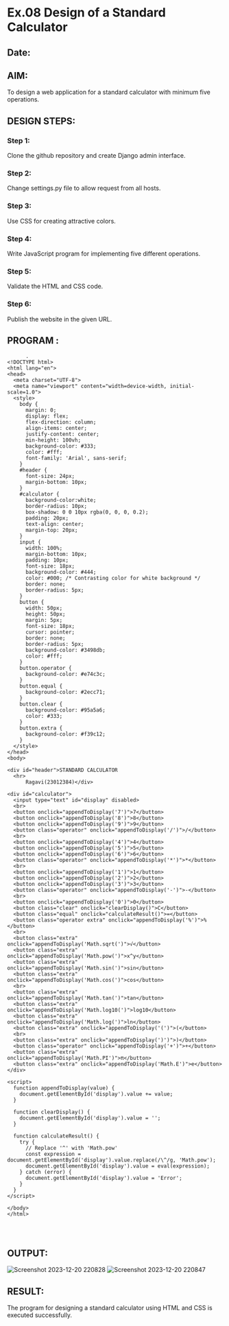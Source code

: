 # Ex.08 Design of a Standard Calculator
## Date:

## AIM:
To design a web application for a standard calculator with minimum five operations.

## DESIGN STEPS:

### Step 1:
Clone the github repository and create Django admin interface.

### Step 2:
Change settings.py file to allow request from all hosts.

### Step 3:
Use CSS for creating attractive colors.

### Step 4:
Write JavaScript program for implementing five different operations.

### Step 5:
Validate the HTML and CSS code.

### Step 6:
Publish the website in the given URL.

## PROGRAM :
```
      .
<!DOCTYPE html>
<html lang="en">
<head>
  <meta charset="UTF-8">
  <meta name="viewport" content="width=device-width, initial-scale=1.0">
  <style>
    body {
      margin: 0;
      display: flex;
      flex-direction: column;
      align-items: center;
      justify-content: center;
      min-height: 100vh;
      background-color: #333;
      color: #fff;
      font-family: 'Arial', sans-serif;
    }
    #header {
      font-size: 24px;
      margin-bottom: 10px;
    }
    #calculator {
      background-color:white;
      border-radius: 10px;
      box-shadow: 0 0 10px rgba(0, 0, 0, 0.2);
      padding: 20px;
      text-align: center;
      margin-top: 20px;
    }
    input {
      width: 100%;
      margin-bottom: 10px;
      padding: 10px;
      font-size: 18px;
      background-color: #444;
      color: #000; /* Contrasting color for white background */
      border: none;
      border-radius: 5px;
    }
    button {
      width: 50px;
      height: 50px;
      margin: 5px;
      font-size: 18px;
      cursor: pointer;
      border: none;
      border-radius: 5px;
      background-color: #3498db;
      color: #fff;
    }
    button.operator {
      background-color: #e74c3c;
    }
    button.equal {
      background-color: #2ecc71;
    }
    button.clear {
      background-color: #95a5a6;
      color: #333;
    }
    button.extra {
      background-color: #f39c12;
    }
  </style>
</head>
<body>

<div id="header">STANDARD CALCULATOR
  <hr>
      Ragavi(23012384)</div>

<div id="calculator">
  <input type="text" id="display" disabled>
  <br>
  <button onclick="appendToDisplay('7')">7</button>
  <button onclick="appendToDisplay('8')">8</button>
  <button onclick="appendToDisplay('9')">9</button>
  <button class="operator" onclick="appendToDisplay('/')">/</button>
  <br>
  <button onclick="appendToDisplay('4')">4</button>
  <button onclick="appendToDisplay('5')">5</button>
  <button onclick="appendToDisplay('6')">6</button>
  <button class="operator" onclick="appendToDisplay('*')">*</button>
  <br>
  <button onclick="appendToDisplay('1')">1</button>
  <button onclick="appendToDisplay('2')">2</button>
  <button onclick="appendToDisplay('3')">3</button>
  <button class="operator" onclick="appendToDisplay('-')">-</button>
  <br>
  <button onclick="appendToDisplay('0')">0</button>
  <button class="clear" onclick="clearDisplay()">C</button>
  <button class="equal" onclick="calculateResult()">=</button>
  <button class="operator extra" onclick="appendToDisplay('%')">%</button>
  <br>
  <button class="extra" onclick="appendToDisplay('Math.sqrt(')">√</button>
  <button class="extra" onclick="appendToDisplay('Math.pow(')">x^y</button>
  <button class="extra" onclick="appendToDisplay('Math.sin(')">sin</button>
  <button class="extra" onclick="appendToDisplay('Math.cos(')">cos</button>
  <br>
  <button class="extra" onclick="appendToDisplay('Math.tan(')">tan</button>
  <button class="extra" onclick="appendToDisplay('Math.log10(')">log10</button>
  <button class="extra" onclick="appendToDisplay('Math.log(')">ln</button>
  <button class="extra" onclick="appendToDisplay('(')">(</button>
  <br>
  <button class="extra" onclick="appendToDisplay(')')">)</button>
  <button class="operator" onclick="appendToDisplay('+')">+</button>
  <button class="extra" onclick="appendToDisplay('Math.PI')">π</button>
  <button class="extra" onclick="appendToDisplay('Math.E')">e</button>
</div>

<script>
  function appendToDisplay(value) {
    document.getElementById('display').value += value;
  }

  function clearDisplay() {
    document.getElementById('display').value = '';
  }

  function calculateResult() {
    try {
      // Replace '^' with 'Math.pow'
      const expression = document.getElementById('display').value.replace(/\^/g, 'Math.pow');
      document.getElementById('display').value = eval(expression);
    } catch (error) {
      document.getElementById('display').value = 'Error';
    }
  }
</script>

</body>
</html>




```
## OUTPUT:


![Screenshot 2023-12-20 220828](https://github.com/Ragavikrishnan/Calc/assets/144870428/56048ba6-0e7c-43ca-8c43-ef7ab73337ca)
![Screenshot 2023-12-20 220847](https://github.com/Ragavikrishnan/Calc/assets/144870428/1fd8ab5d-a0a5-4aec-91a2-790203617765)




## RESULT:
The program for designing a standard calculator using HTML and CSS is executed successfully.
